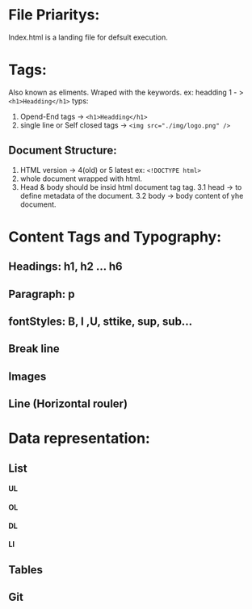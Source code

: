# File Priaritys:
Index.html is a landing file for defsult execution.

# Tags:
Also known as eliments. Wraped with the keywords.
ex: headding 1 - > ```<h1>Headding</h1>```
typs:
1. Opend-End tags -> ```<h1>Headding</h1>```
2. single line or Self closed tags -> ```<img src="./img/logo.png" />```

## Document Structure:
1. HTML version -> 4(old) or 5 latest ex: ```<!DOCTYPE html>```
2. whole document wrapped with html.
3. Head & body should be insid html document tag tag.
    3.1 head -> to define metadata of the document.
    3.2 body -> body content of yhe document. 

# Content Tags and Typography:
## Headings: h1, h2 ... h6
## Paragraph: p
## fontStyles: B, I ,U, sttike, sup, sub...
## Break line
## Images
## Line (Horizontal rouler)

# Data representation:
## List
#### UL
#### OL
#### DL
#### LI
## Tables
## Git